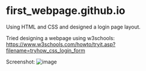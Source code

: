 # first_webpage.github.io
Using HTML and CSS and designed a login page layout.

Tried designing a webpage using w3schools: https://www.w3schools.com/howto/tryit.asp?filename=tryhow_css_login_form

Screenshot:
![image](https://user-images.githubusercontent.com/25239178/81735469-b7fb2300-94b2-11ea-8860-98b18a436d7d.png)
